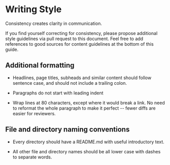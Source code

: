 # Writing Style

Consistency creates clarity in communication.

If you find yourself correcting for consistency, please propose additional style guidelines via pull request to this document. Feel free to add references to good sources for content guidelines at the bottom of this guide.

## Additional formatting 

- Headlines, page titles, subheads and similar content should follow sentence case, and should not include a trailing colon.

- Paragraphs do not start with leading indent

- Wrap lines at 80 characters, except where it would break a link. No need to reformat the whole paragraph to make it perfect -- fewer diffs are easier for reviewers.

## File and directory naming conventions

- Every directory should have a README.md with useful introductory text.

- All other file and directory names should be all lower case with dashes to separate words.